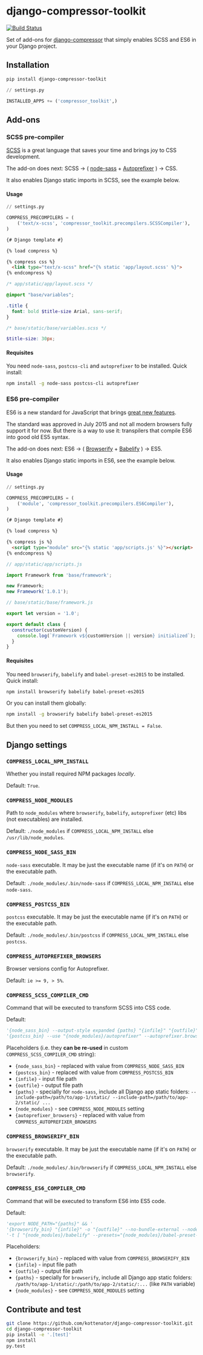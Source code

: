 # django-compressor-toolkit

[![Build Status](https://travis-ci.org/kottenator/django-compressor-toolkit.svg?branch=master)](https://travis-ci.org/kottenator/django-compressor-toolkit)

Set of add-ons for [django-compressor](https://github.com/django-compressor/django-compressor/)
that simply enables SCSS and ES6 in your Django project.

## Installation

```sh
pip install django-compressor-toolkit
```

```py
// settings.py

INSTALLED_APPS += ('compressor_toolkit',)
```

## Add-ons

### SCSS pre-compiler

[SCSS](http://sass-lang.com/) is a great language that saves your time and brings joy to CSS development.

The add-on does next:
SCSS → (
[node-sass](https://github.com/sass/node-sass) +
[Autoprefixer](https://github.com/postcss/autoprefixer)
) → CSS.

It also enables Django static imports in SCSS, see the example below.

#### Usage

```py
// settings.py

COMPRESS_PRECOMPILERS = (
    ('text/x-scss', 'compressor_toolkit.precompilers.SCSSCompiler'),
)
```

```html
{# Django template #}

{% load compress %}

{% compress css %}
  <link type="text/x-scss" href="{% static 'app/layout.scss' %}">
{% endcompress %}
```

```scss
/* app/static/app/layout.scss */

@import "base/variables";

.title {
  font: bold $title-size Arial, sans-serif;
}
```

```scss
/* base/static/base/variables.scss */

$title-size: 30px;
```

#### Requisites

You need `node-sass`, `postcss-cli` and `autoprefixer` to be installed. Quick install:

```sh
npm install -g node-sass postcss-cli autoprefixer
```

### ES6 pre-compiler

ES6 is a new standard for JavaScript that brings
[great new features](https://hacks.mozilla.org/category/es6-in-depth/).

The standard was approved in July 2015 and not all modern browsers fully support it for now.
But there is a way to use it: transpilers that compile ES6 into good old ES5 syntax.

The add-on does next:
ES6 → (
[Browserify](http://browserify.org/) +
[Babelify](https://github.com/babel/babelify)
) → ES5.

It also enables Django static imports in ES6, see the example below.

#### Usage

```py
// settings.py

COMPRESS_PRECOMPILERS = (
    ('module', 'compressor_toolkit.precompilers.ES6Compiler'),
)
```

```html
{# Django template #}

{% load compress %}

{% compress js %}
  <script type="module" src="{% static 'app/scripts.js' %}"></script>
{% endcompress %}
```

```js
// app/static/app/scripts.js

import Framework from 'base/framework';

new Framework;
new Framework('1.0.1');
```

```js
// base/static/base/framework.js

export let version = '1.0';

export default class {
  constructor(customVersion) {
    console.log(`Framework v${customVersion || version} initialized`);
  }
}
```

#### Requisites

You need `browserify`, `babelify` and `babel-preset-es2015` to be installed. Quick install:

```sh
npm install browserify babelify babel-preset-es2015
```

Or you can install them globally:

```sh
npm install -g browserify babelify babel-preset-es2015
```

But then you need to set `COMPRESS_LOCAL_NPM_INSTALL = False`.

## Django settings

### `COMPRESS_LOCAL_NPM_INSTALL`

Whether you install required NPM packages _locally_.

Default: `True`.

### `COMPRESS_NODE_MODULES`

Path to `node_modules` where `browserify`, `babelify`, `autoprefixer` (etc) libs
(not executables) are installed.

Default: `./node_modules` if `COMPRESS_LOCAL_NPM_INSTALL` else `/usr/lib/node_modules`.

### `COMPRESS_NODE_SASS_BIN`

`node-sass` executable. It may be just the executable name (if it's on `PATH`) or the executable path.

Default: `./node_modules/.bin/node-sass` if `COMPRESS_LOCAL_NPM_INSTALL` else `node-sass`.

### `COMPRESS_POSTCSS_BIN`

`postcss` executable. It may be just the executable name (if it's on `PATH`) or the executable path.

Default: `./node_modules/.bin/postcss` if `COMPRESS_LOCAL_NPM_INSTALL` else `postcss`.

### `COMPRESS_AUTOPREFIXER_BROWSERS`

Browser versions config for Autoprefixer.

Default: `ie >= 9, > 5%`.

### `COMPRESS_SCSS_COMPILER_CMD`

Command that will be executed to transform SCSS into CSS code.

Default:

```py
'{node_sass_bin} --output-style expanded {paths} "{infile}" "{outfile}" && '
'{postcss_bin} --use "{node_modules}/autoprefixer" --autoprefixer.browsers "{autoprefixer_browsers}" -r "{outfile}"'
```

Placeholders (i.e. they **can be re-used** in custom `COMPRESS_SCSS_COMPILER_CMD` string):
- `{node_sass_bin}` - replaced with value from `COMPRESS_NODE_SASS_BIN`
- `{postcss_bin}` - replaced with value from `COMPRESS_POSTCSS_BIN`
- `{infile}` - input file path
- `{outfile}` - output file path
- `{paths}` - specially for `node-sass`, include all Django app static folders:
  `--include-path=/path/to/app-1/static/ --include-path=/path/to/app-2/static/ ...`
- `{node_modules}` - see `COMPRESS_NODE_MODULES` setting
- `{autoprefixer_browsers}` - replaced with value from `COMPRESS_AUTOPREFIXER_BROWSERS`

### `COMPRESS_BROWSERIFY_BIN`

`browserify` executable. It may be just the executable name (if it's on `PATH`) or the executable path.

Default: `./node_modules/.bin/browserify` if `COMPRESS_LOCAL_NPM_INSTALL` else `browserify`.

### `COMPRESS_ES6_COMPILER_CMD`

Command that will be executed to transform ES6 into ES5 code.

Default:

```py
'export NODE_PATH="{paths}" && '
'{browserify_bin} "{infile}" -o "{outfile}" --no-bundle-external --node '
'-t [ "{node_modules}/babelify" --presets="{node_modules}/babel-preset-es2015" ]'
```

Placeholders:
- `{browserify_bin}` - replaced with value from `COMPRESS_BROWSERIFY_BIN`
- `{infile}` - input file path
- `{outfile}` - output file path
- `{paths}` - specially for `browserify`, include all Django app static folders:
  `/path/to/app-1/static/:/path/to/app-2/static/:...` (like `PATH` variable)
- `{node_modules}` - see `COMPRESS_NODE_MODULES` setting

## Contribute and test

```sh
git clone https://github.com/kottenator/django-compressor-toolkit.git
cd django-compressor-toolkit
pip install -e '.[test]'
npm install
py.test
```
